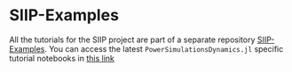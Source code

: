 # SIIP-Examples

All the tutorials for the SIIP project are part of a separate repository
[SIIP-Examples](https://github.com/NREL-SIIP/SIIPExamples.jl). You can access the latest
`PowerSimulationsDynamics.jl` specific tutorial notebooks in
[this link](https://github.com/NREL-SIIP/SIIPExamples.jl/tree/master/notebook/PowerSimulationsDynamics_examples)

